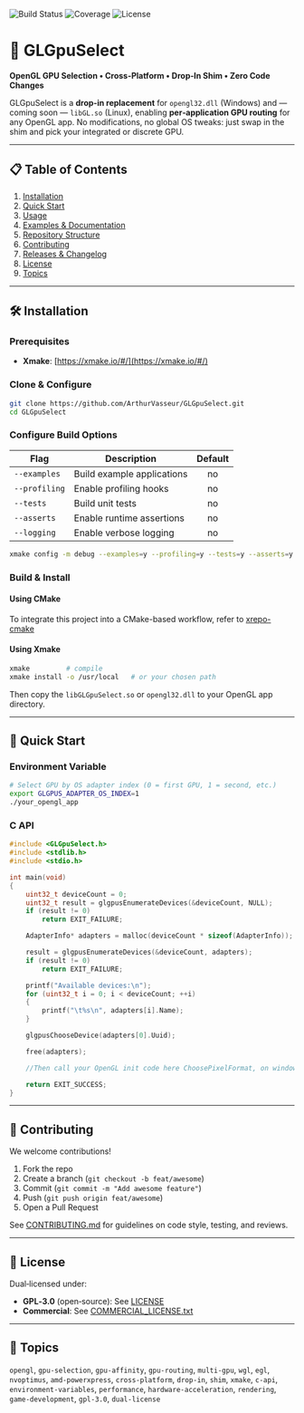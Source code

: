 ![Build Status](https://img.shields.io/github/actions/workflow/status/ArthurVasseur/GLGpuSelect/ci.yml)
![Coverage](https://img.shields.io/codecov/c/gh/ArthurVasseur/GLGpuSelect)
![License](https://img.shields.io/badge/License-GPLv3-blue)

# 🚀 GLGpuSelect

**OpenGL GPU Selection • Cross-Platform • Drop‑In Shim • Zero Code Changes**

GLGpuSelect is a **drop‑in replacement** for `opengl32.dll` (Windows) and — coming soon — `libGL.so` (Linux), enabling **per‑application GPU routing** for any OpenGL app. No modifications, no global OS tweaks: just swap in the shim and pick your integrated or discrete GPU.

---

## 📋 Table of Contents

1. [Installation](#-installation)
2. [Quick Start](#-quick-start)
3. [Usage](#-usage)
4. [Examples & Documentation](#-examples--documentation)
5. [Repository Structure](#-repository-structure)
6. [Contributing](#-contributing)
7. [Releases & Changelog](#-releases--changelog)
8. [License](#-license)
9. [Topics](#-topics)

---

## 🛠️ Installation

### Prerequisites

* **Xmake**: [https://xmake.io/#/](https://xmake.io/#/)

### Clone & Configure

```bash
git clone https://github.com/ArthurVasseur/GLGpuSelect.git
cd GLGpuSelect
```

### Configure Build Options

| Flag          | Description                | Default |
| ------------- | -------------------------- | :-----: |
| `--examples`  | Build example applications |    no   |
| `--profiling` | Enable profiling hooks     |    no   |
| `--tests`     | Build unit tests           |    no   |
| `--asserts`   | Enable runtime assertions  |    no   |
| `--logging`   | Enable verbose logging     |    no   |

```bash
xmake config -m debug --examples=y --profiling=y --tests=y --asserts=y --logging=y
```

### Build & Install

#### Using CMake

To integrate this project into a CMake-based workflow, refer to [xrepo-cmake](https://github.com/xmake-io/xrepo-cmake)

#### Using Xmake

```bash
xmake         # compile
xmake install -o /usr/local   # or your chosen path
```

Then copy the `libGLGpuSelect.so` or `opengl32.dll` to your OpenGL app directory.

---

## 🚀 Quick Start

### Environment Variable

```bash
# Select GPU by OS adapter index (0 = first GPU, 1 = second, etc.)
export GLGPUS_ADAPTER_OS_INDEX=1
./your_opengl_app
```

### C API

```c
#include <GLGpuSelect.h>
#include <stdlib.h>
#include <stdio.h>

int main(void)
{
	uint32_t deviceCount = 0;
	uint32_t result = glgpusEnumerateDevices(&deviceCount, NULL);
	if (result != 0)
		return EXIT_FAILURE;

	AdapterInfo* adapters = malloc(deviceCount * sizeof(AdapterInfo));

	result = glgpusEnumerateDevices(&deviceCount, adapters);
	if (result != 0)
		return EXIT_FAILURE;

	printf("Available devices:\n");
	for (uint32_t i = 0; i < deviceCount; ++i)
	{
		printf("\t%s\n", adapters[i].Name);
	}

	glgpusChooseDevice(adapters[0].Uuid);

	free(adapters);

	//Then call your OpenGL init code here ChoosePixelFormat, on windows, eglChooseConfig on Linux, etc.

	return EXIT_SUCCESS;
}
```

---

## 🤝 Contributing

We welcome contributions!

1. Fork the repo
2. Create a branch (`git checkout -b feat/awesome`)
3. Commit (`git commit -m "Add awesome feature"`)
4. Push (`git push origin feat/awesome`)
5. Open a Pull Request

See [CONTRIBUTING.md](CONTRIBUTING.md) for guidelines on code style, testing, and reviews.

---

## 📜 License

Dual‑licensed under:

* **GPL‑3.0** (open‑source): See [LICENSE](LICENSE)
* **Commercial**: See [COMMERCIAL\_LICENSE.txt](COMMERCIAL_LICENSE.txt)

---

## 🔖 Topics

`opengl`, `gpu-selection`, `gpu-affinity`, `gpu-routing`, `multi-gpu`, `wgl`, `egl`, `nvoptimus`, `amd-powerxpress`, `cross-platform`, `drop-in`, `shim`, `xmake`, `c-api`, `environment-variables`, `performance`, `hardware-acceleration`, `rendering`, `game-development`, `gpl-3.0`, `dual-license`
